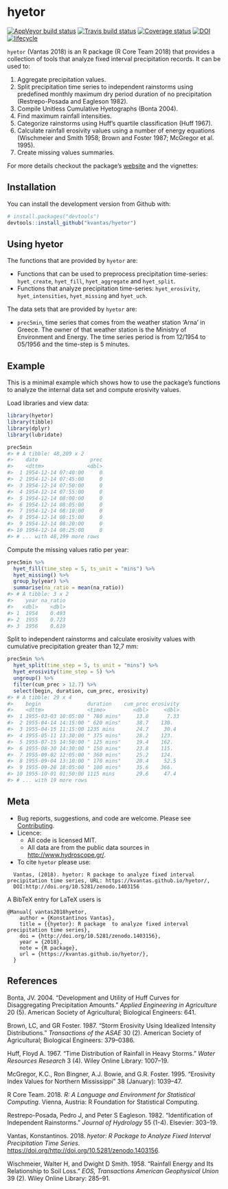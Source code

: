<!-- README.md is generated from README.Rmd. Please edit that file -->

# hyetor

[![AppVeyor build
status](https://ci.appveyor.com/api/projects/status/github/kvantas/hyetor?branch=master&svg=true)](https://ci.appveyor.com/project/kvantas/hyetor)
[![Travis build
status](https://travis-ci.org/kvantas/hyetor.svg?branch=master)](https://travis-ci.org/kvantas/hyetor)
[![Coverage
status](https://codecov.io/gh/kvantas/hyetor/branch/master/graph/badge.svg)](https://codecov.io/github/kvantas/hyetor?branch=master)
[![DOI](https://zenodo.org/badge/145962234.svg)](https://zenodo.org/badge/latestdoi/145962234)
[![lifecycle](https://img.shields.io/badge/lifecycle-experimental-orange.svg)](https://www.tidyverse.org/lifecycle/#experimental)

`hyetor` (Vantas 2018) is an R package (R Core Team 2018) that provides
a collection of tools that analyze fixed interval precipitation records.
It can be used to:

1.  Aggregate precipitation values.
2.  Split precipitation time series to independent rainstorms using
    predefined monthly maximum dry period duration of no precipitation
    (Restrepo-Posada and Eagleson 1982).
3.  Compile Unitless Cumulative Hyetographs (Bonta 2004).
4.  Find maximum rainfall intensities.
5.  Categorize rainstorms using Huff’s quartile classification (Huff
    1967).
6.  Calculate rainfall erosivity values using a number of energy
    equations (Wischmeier and Smith 1958; Brown and Foster 1987;
    McGregor et al. 1995).
7.  Create missing values summaries.

For more details checkout the package’s
[website](https://kvantas.github.io/hyetor/) and the vignettes:

## Installation

You can install the development version from Github with:

``` r
# install.packages("devtools")
devtools::install_github("kvantas/hyetor")
```

## Using hyetor

The functions that are provided by `hyetor` are:

  - Functions that can be used to preprocess precipitation time-series:
    `hyet_create`, `hyet_fill`, `hyet_aggregate` and `hyet_split`.
  - Functions that analyze precipitation time-series: `hyet_erosivity`,
    `hyet_intensities`, `hyet_missing` and `hyet_uch`.

The data sets that are provided by `hyetor` are:

  - `prec5min`, time series that comes from the weather station ‘Arna’
    in Greece. The owner of that weather station is the Ministry of
    Environment and Energy. The time series period is from 12/1954 to
    05/1956 and the time-step is 5 minutes.

## Example

This is a minimal example which shows how to use the package’s functions
to analyze the internal data set and compute erosivity values.

Load libraries and view data:

``` r
library(hyetor)
library(tibble)
library(dplyr)
library(lubridate)

prec5min
#> # A tibble: 48,209 x 2
#>    date                 prec
#>    <dttm>              <dbl>
#>  1 1954-12-14 07:40:00     0
#>  2 1954-12-14 07:45:00     0
#>  3 1954-12-14 07:50:00     0
#>  4 1954-12-14 07:55:00     0
#>  5 1954-12-14 08:00:00     0
#>  6 1954-12-14 08:05:00     0
#>  7 1954-12-14 08:10:00     0
#>  8 1954-12-14 08:15:00     0
#>  9 1954-12-14 08:20:00     0
#> 10 1954-12-14 08:25:00     0
#> # ... with 48,199 more rows
```

Compute the missing values ratio per year:

``` r
prec5min %>%
  hyet_fill(time_step = 5, ts_unit = "mins") %>%
  hyet_missing() %>%
  group_by(year) %>%
  summarise(na_ratio = mean(na_ratio))
#> # A tibble: 3 x 2
#>    year na_ratio
#>   <dbl>    <dbl>
#> 1  1954    0.493
#> 2  1955    0.723
#> 3  1956    0.619
```

Split to independent rainstorms and calculate erosivity values with
cumulative precipitation greater than 12,7 mm:

``` r
prec5min %>%
  hyet_split(time_step = 5, ts_unit = "mins") %>%
  hyet_erosivity(time_step = 5) %>%
  ungroup() %>%
  filter(cum_prec > 12.7) %>%
  select(begin, duration, cum_prec, erosivity)
#> # A tibble: 29 x 4
#>    begin               duration    cum_prec erosivity
#>    <dttm>              <time>         <dbl>     <dbl>
#>  1 1955-03-03 10:05:00 " 780 mins"     13.0      7.33
#>  2 1955-04-14 14:15:00 " 620 mins"     38.7    130.  
#>  3 1955-04-15 11:15:00 1235 mins       24.7     30.4 
#>  4 1955-05-11 13:30:00 " 375 mins"     28.2    123.  
#>  5 1955-07-15 14:50:00 " 125 mins"     19.4    162.  
#>  6 1955-08-30 14:30:00 " 150 mins"     23.8    115.  
#>  7 1955-09-02 12:05:00 " 360 mins"     25.2    124.  
#>  8 1955-09-04 13:10:00 " 170 mins"     20.4     52.5 
#>  9 1955-09-28 18:05:00 " 100 mins"     35.6    366.  
#> 10 1955-10-01 01:50:00 1115 mins       29.6     47.4 
#> # ... with 19 more rows
```

## Meta

  - Bug reports, suggestions, and code are welcome. Please see
    [Contributing](/CONTRIBUTING.md).
  - Licence:
      - All code is licensed MIT.
      - All data are from the public data sources in
        <http://www.hydroscope.gr/>.
  - To cite `hyetor` please
use:

<!-- end list -->

``` 
  Vantas, (2018). hyetor: R package to analyze fixed interval precipitation time series, URL: https://kvantas.github.io/hyetor/,
  DOI:http://doi.org/10.5281/zenodo.1403156
```

A BibTeX entry for LaTeX users is

    @Manual{ vantas2018hyetor,
        author = {Konstantinos Vantas},
        title = {{hyetor}: R package  to analyze fixed interval precipitation time series},
        doi = {http://doi.org/10.5281/zenodo.1403156},
        year = {2018},
        note = {R package},
        url = {https://kvantas.github.io/hyetor/},
      }

## References

<div id="refs" class="references">

<div id="ref-bonta2004development">

Bonta, JV. 2004. “Development and Utility of Huff Curves for
Disaggregating Precipitation Amounts.” *Applied Engineering in
Agriculture* 20 (5). American Society of Agricultural; Biological
Engineers: 641.

</div>

<div id="ref-brown1987storm">

Brown, LC, and GR Foster. 1987. “Storm Erosivity Using Idealized
Intensity Distributions.” *Transactions of the ASAE* 30 (2). American
Society of Agricultural; Biological Engineers: 379–0386.

</div>

<div id="ref-huff1967time">

Huff, Floyd A. 1967. “Time Distribution of Rainfall in Heavy Storms.”
*Water Resources Research* 3 (4). Wiley Online Library: 1007–19.

</div>

<div id="ref-McGregor1995">

McGregor, K.C., Ron Bingner, A.J. Bowie, and G.R. Foster. 1995.
“Erosivity Index Values for Northern Mississippi” 38 (January):
1039–47.

</div>

<div id="ref-CRAN">

R Core Team. 2018. *R: A Language and Environment for Statistical
Computing*. Vienna, Austria: R Foundation for Statistical Computing.

</div>

<div id="ref-restrepo1982identification">

Restrepo-Posada, Pedro J, and Peter S Eagleson. 1982. “Identification of
Independent Rainstorms.” *Journal of Hydrology* 55 (1-4). Elsevier:
303–19.

</div>

<div id="ref-vantas2018hyetor">

Vantas, Konstantinos. 2018. *hyetor: R Package to Analyze Fixed Interval
Precipitation Time Series*.
<https://doi.org/http://doi.org/10.5281/zenodo.1403156>.

</div>

<div id="ref-wischmeier1958rainfall">

Wischmeier, Walter H, and Dwight D Smith. 1958. “Rainfall Energy and Its
Relationship to Soil Loss.” *EOS, Transactions American Geophysical
Union* 39 (2). Wiley Online Library: 285–91.

</div>

</div>
